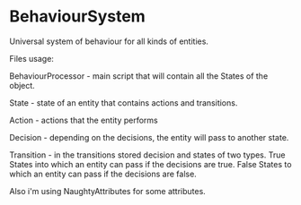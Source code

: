 # BehaviourSystem
Universal system of behaviour for all kinds of entities.

Files usage:

BehaviourProcessor - main script that will contain all the States of the object.

State - state of an entity that contains actions and transitions.

Action - actions that the entity performs

Decision - depending on the decisions, the entity will pass to another state.

Transition - in the transitions stored decision and states of two types. True States into which an entity can pass if the decisions are true. False States to which an entity can pass if the decisions are false.

Also i'm using NaughtyAttributes for some attributes.





